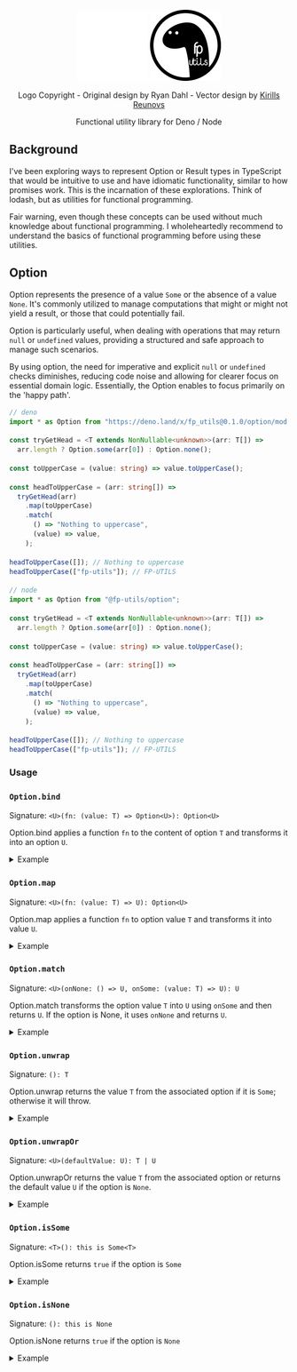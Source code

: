 <p align="center">
  <img src="/assets/dark.png#gh-dark-mode-only">
  <img src="/assets/light.png#gh-light-mode-only">
</p>

<p align="center">Logo Copyright - Original design by Ryan Dahl - Vector design by <a href="https://github.com/Kirlovon/deno-logo">Kirills Reunovs</a></p>

<p align="center">Functional utility library for Deno / Node</p>

## Background

I've been exploring ways to represent Option or Result types in TypeScript that
would be intuitive to use and have idiomatic functionality, similar to how
promises work. This is the incarnation of these explorations. Think of lodash,
but as utilities for functional programming.

Fair warning, even though these concepts can be used without much knowledge
about functional programming. I wholeheartedly recommend to understand the
basics of functional programming before using these utilities.

## Option

Option represents the presence of a value `Some` or the absence of a value
`None`. It's commonly utilized to manage computations that might or might not
yield a result, or those that could potentially fail.

Option is particularly useful, when dealing with operations that may return
`null` or `undefined` values, providing a structured and safe approach to manage
such scenarios.

By using option, the need for imperative and explicit `null` or `undefined`
checks diminishes, reducing code noise and allowing for clearer focus on
essential domain logic. Essentially, the Option enables to focus primarily on
the 'happy path'.

```ts
// deno
import * as Option from "https://deno.land/x/fp_utils@0.1.0/option/mod.ts";

const tryGetHead = <T extends NonNullable<unknown>>(arr: T[]) =>
  arr.length ? Option.some(arr[0]) : Option.none();

const toUpperCase = (value: string) => value.toUpperCase();

const headToUpperCase = (arr: string[]) =>
  tryGetHead(arr)
    .map(toUpperCase)
    .match(
      () => "Nothing to uppercase",
      (value) => value,
    );

headToUpperCase([]); // Nothing to uppercase
headToUpperCase(["fp-utils"]); // FP-UTILS

// node
import * as Option from "@fp-utils/option";

const tryGetHead = <T extends NonNullable<unknown>>(arr: T[]) =>
  arr.length ? Option.some(arr[0]) : Option.none();

const toUpperCase = (value: string) => value.toUpperCase();

const headToUpperCase = (arr: string[]) =>
  tryGetHead(arr)
    .map(toUpperCase)
    .match(
      () => "Nothing to uppercase",
      (value) => value,
    );

headToUpperCase([]); // Nothing to uppercase
headToUpperCase(["fp-utils"]); // FP-UTILS
```

### Usage

### `Option.bind`

Signature: `<U>(fn: (value: T) => Option<U>): Option<U>`

Option.bind applies a function `fn` to the content of option `T` and transforms
it into an option `U`.

<details>
  <summary>Example</summary>

```ts
type TryParse = (input: string) => Option.None | Option.Some<number>;

const tryParse: TryParse = (input: string) => {
  const value = parseInt(input);
  return isNaN(value) ? Option.none() : Option.some(value);
};

Option.none()
  .bind(tryParse); // Impossible state

Option.some("42")
  .bind(tryParse); // Evaluates to Some 42

Option.some("Forty-two")
  .bind(tryParse); // Evaluates to None
```

</details>

### `Option.map`

Signature: `<U>(fn: (value: T) => U): Option<U>`

Option.map applies a function `fn` to option value `T` and transforms it into
value `U`.

<details>
  <summary>Example</summary>

```ts
Option.none()
  .map((x) => x * 2); // Evaluates to None

Option.some(42)
  .map((x) => x * 2); // Evaluates to Some 84
```

</details>

### `Option.match`

Signature: `<U>(onNone: () => U, onSome: (value: T) => U): U`

Option.match transforms the option value `T` into `U` using `onSome` and then
returns `U`. If the option is None, it uses `onNone` and returns `U`.

<details>
  <summary>Example</summary>

```ts
Option.none()
  .match(() => 99, (x) => x * 2); // Evaluates to 99

Option.some(42)
  .match(() => 99, (x) => x * 2); // Evaluates to 84
```

</details>

### `Option.unwrap`

Signature: `(): T`

Option.unwrap returns the value `T` from the associated option if it is `Some`;
otherwise it will throw.

<details>
  <summary>Example</summary>

```ts
Option.some(42).unwrap(); // Evaluates to 42

Option.none().unwrap(); // ! Throws an exception
```

</details>

### `Option.unwrapOr`

Signature: `<U>(defaultValue: U): T | U`

Option.unwrapOr returns the value `T` from the associated option or returns the
default value `U` if the option is `None`.

<details>
  <summary>Example</summary>

```ts
Option.some(42).unwrapOr(99); // Evaluates to 42

Option.none().unwrapOr(99); // Evaluates to 99
```

</details>

### `Option.isSome`

Signature: `<T>(): this is Some<T>`

Option.isSome returns `true` if the option is `Some`

<details>
  <summary>Example</summary>

```ts
Option.none().isSome(); // Evaluates to false

Option.some(42).isSome(); // Evaluates to true
```

</details>

### `Option.isNone`

Signature: `(): this is None`

Option.isNone returns `true` if the option is `None`

<details>
  <summary>Example</summary>

```ts
Option.none().isNone(); // Evaluates to true

Option.some(42).isNone(); // Evaluates to false
```

</details>

